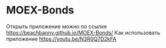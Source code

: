 # MOEX-Bonds
Открыть приложение можно по ссылке https://beachbanny.github.io/MOEX-Bonds/
Как использовать приложение https://youtu.be/N3R0Q7D2kFA
